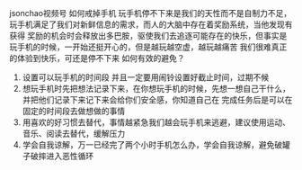 
jsonchao视频号
如何戒掉手机
玩手机停不下来是我们的天性而不是自制力不足，玩手机满足了我们对新鲜信息的需求，而人的大脑中存在着奖励系统，当他发现有获得
 奖励的机会时会释放出多巴胺，驱使我们去追逐可能存在的快乐，但事实是玩手机的时候，一开始还挺开心的，但是越玩越空虚，越玩越痛苦
我们很难真正的体验到快乐，可还是停不下来
如何有效的避免？
1. 设置可以玩手机的时间段  并且一定要用闹铃设置好截止时间，过期不候
2. 想玩手机时先把想法记录下来，在你想玩手机的时候，先想一想自己干什么，并把他们记录下来记下来会给你们安全感，你知道自己在
   完成任务后是可以在固定的时间段去做想做的事情
3. 用喜欢的好习惯去替代，事情越紧急我们越会玩手机来逃避，建议使用运动、音乐、阅读去替代，缓解压力
4. 学会自我谅解，万一已经完了两个小时手机怎么办，学会自我谅解，避免破罐子破摔进入恶性循环